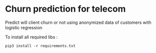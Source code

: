 # Churn prediction for telecom
Predict will client churn or not using anonymized data of customers with logistic regression

To install all required libs :
```
pip3 install -r requirements.txt
```

